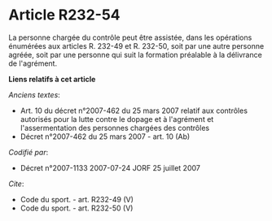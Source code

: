 # Article R232-54

La personne chargée du contrôle peut être assistée, dans les opérations énumérées aux articles R. 232-49 et R. 232-50, soit
par une autre personne agréée, soit par une personne qui suit la formation préalable à la délivrance de l'agrément.

**Liens relatifs à cet article**

_Anciens textes_:

  - Art. 10 du décret n°2007-462 du 25 mars 2007 relatif aux contrôles autorisés pour la lutte contre le dopage et à l'agrément et l'assermentation des personnes chargées des contrôles
  - Décret n°2007-462 du 25 mars 2007 - art. 10 (Ab)

_Codifié par_:

  - Décret n°2007-1133 2007-07-24 JORF 25 juillet 2007

_Cite_:

  - Code du sport. - art. R232-49 (V)
  - Code du sport. - art. R232-50 (V)

